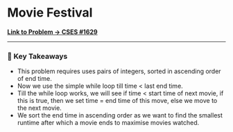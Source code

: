 # Movie Festival

**[Link to Problem → CSES #1629](https://cses.fi/problemset/task/1629/)**

--- 

### 🧠 Key Takeaways

- This problem requires uses pairs of integers, sorted in ascending order of end time.
- Now we use the simple while loop till time < last end time.
- Till the while loop works, we will see if time < start time of next movie, if this is true, then we set time = end time of this move, else we move to the next movie.
- We sort the end time in ascending order as we want to find the smallest runtime after which a movie ends to maximise movies watched.